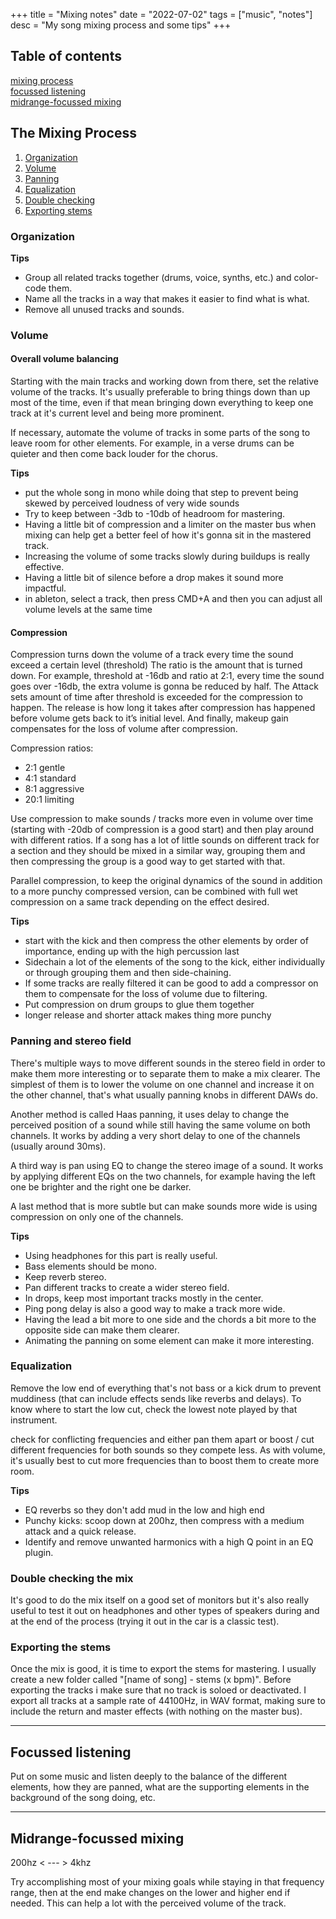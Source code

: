 +++
title = "Mixing notes"
date = "2022-07-02"
tags = ["music", "notes"]
desc = "My song mixing process and some tips"
+++

## Table of contents

<div class="table-of-contents">

[mixing process](#the-mixing-process)  
[focussed listening](#focussed-listening)  
[midrange-focussed mixing](#midrange-focussed-mixing)

</div>

## The Mixing Process

1. [Organization](#organization)
2. [Volume](#volume)
3. [Panning](#panning-and-stereo-field)
4. [Equalization](#equalization)
5. [Double checking](#double-checking-the-mix)
6. [Exporting stems](#exporting-the-stems)

### Organization

**Tips**

- Group all related tracks together (drums, voice, synths, etc.) and color-code them.
- Name all the tracks in a way that makes it easier to find what is what.
- Remove all unused tracks and sounds.

### Volume

#### Overall volume balancing

Starting with the main tracks and working down from there, set the relative volume of the tracks. It's usually preferable to bring things down than up most of the time, even if that mean bringing down  everything to keep one track at it's current level and being more prominent.

If necessary, automate the volume of tracks in some parts of the song to leave room for other elements. For example, in a verse drums can be quieter and then come back louder for the chorus.

**Tips**

- put the whole song in mono while doing that step to prevent being skewed by perceived loudness of very wide sounds
- Try to keep between -3db to -10db of headroom for mastering.  
- Having a little bit of compression and a limiter on the master bus when mixing can help get a better feel of how it's gonna sit in the mastered track.
- Increasing the volume of some tracks slowly during buildups is really effective.
- Having a little bit of silence before a drop makes it sound more impactful.
- in ableton, select a track, then press CMD+A and then you can adjust all volume levels at the same time

#### Compression

Compression turns down the volume of a track every time the sound exceed a certain level (threshold) The ratio is the amount that is turned down.
For example, threshold at -16db and ratio at 2:1, every time the sound goes over -16db, the extra volume is gonna be reduced by half. The Attack sets amount of time after threshold is exceeded for the compression to happen.
The release is how long it takes after compression has happened before volume gets back to it’s initial level. And finally, makeup gain compensates for the loss of volume after compression.

Compression ratios:
- 2:1 gentle
- 4:1 standard
- 8:1 aggressive
- 20:1 limiting

Use compression to make sounds / tracks more even in volume over time (starting with -20db of compression is a good start) and then play around with different ratios. If a song has a lot of little sounds on different track for a section and they should be mixed in a similar way, grouping them and then compressing the group is a good way to get started with that.

Parallel compression, to keep the original dynamics of the sound in addition to a more punchy compressed version, can be combined with full wet compression on a same track depending on the effect desired.

**Tips**

- start with the kick and then compress the other elements by order of importance, ending up with the high percussion last
- Sidechain a lot of the elements of the song to the kick, either individually or through grouping them and then side-chaining.
- If some tracks are really filtered it can be good to add a compressor on them to compensate for the loss of volume due to filtering.
- Put compression on drum groups to glue them together
- longer release and shorter attack makes thing more punchy

### Panning and stereo field

There's multiple ways to move different sounds in the stereo field in order to make them more interesting or to separate them to make a mix clearer. The simplest of them is to lower the volume on one channel and increase it on the other channel, that's what usually panning knobs in different DAWs do.

Another method is called Haas panning, it uses delay to change the perceived position of a sound while still having the same volume on both channels. It works by adding a very short delay to one of the channels (usually around 30ms).

A third way is pan using EQ to change the stereo image of a sound. It works by applying different EQs on the two channels, for example having the left one be brighter and the right one be darker.

A last method that is more subtle but can make sounds more wide is using compression on only one of the channels.

**Tips**

- Using headphones for this part is really useful.
- Bass elements should be mono.
- Keep reverb stereo.
- Pan different tracks to create a wider stereo field.
- In drops, keep most important tracks mostly in the center.
- Ping pong delay is also a good way to make a track more wide.
- Having the lead a bit more to one side and the chords a bit more to the opposite side can make them clearer.
- Animating the panning on some element can make it more interesting.

### Equalization

Remove the low end of everything that's not bass or a kick drum to prevent muddiness (that can include effects sends like reverbs and delays). To know where to start the low cut, check the lowest note played by that instrument.

check for conflicting frequencies and either pan them apart or boost / cut different frequencies for both sounds so they compete less. As with volume, it's usually best to cut more frequencies than to boost them to create more room.

**Tips**

- EQ reverbs so they don't add mud in the low and high end
- Punchy kicks: scoop down at 200hz, then compress with a medium attack and a quick release.
- Identify and remove unwanted harmonics with a high Q point in an EQ plugin.

### Double checking the mix

It's good to do the mix itself on a good set of monitors but it's also really useful to test it out on headphones and other types of speakers during and at the end of the process (trying it out in the car is a classic test).

### Exporting the stems

Once the mix is good, it is time to export the stems for mastering.
I usually create a new folder called "[name of song] - stems (x bpm)".
Before exporting the tracks i make sure that no track is soloed or deactivated.
I export all tracks at a sample rate of 44100Hz, in WAV format, making sure to include the return and master effects (with nothing on the master bus).

---

## Focussed listening

Put on some music and listen deeply to the balance of the different elements, how they are panned, what are the supporting elements in the background of the song doing, etc.

---

## Midrange-focussed mixing

200hz < --- > 4khz

Try accomplishing most of your mixing goals while staying in that frequency range, then at the end make changes on the lower and higher end if needed. This can help a lot with the perceived volume of the track.
